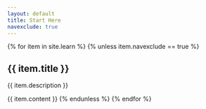 ```yaml
---
layout: default
title: Start Here
navexclude: true
---
```


{% for item in site.learn %}
{% unless item.navexclude == true %}
  <h2>{{ item.title }}</h2>
  <p>{{ item.description }}</p>
  {{ item.content }}
{% endunless %}
{% endfor %}
